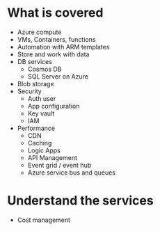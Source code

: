 # What is covered

* Azure compute
* VMs, Containers, functions
* Automation with ARM templates
* Store and work with data
* DB services
    * Cosmos DB
    * SQL Server on Azure
* Blob storage
* Security
    * Auth user
    * App configuration
    * Key vault
    * IAM
* Performance
    * CDN
    * Caching
    * Logic Apps
    * API Management
    * Event grid / event hub
    * Azure service bus and queues

# Understand the services

* Cost management
